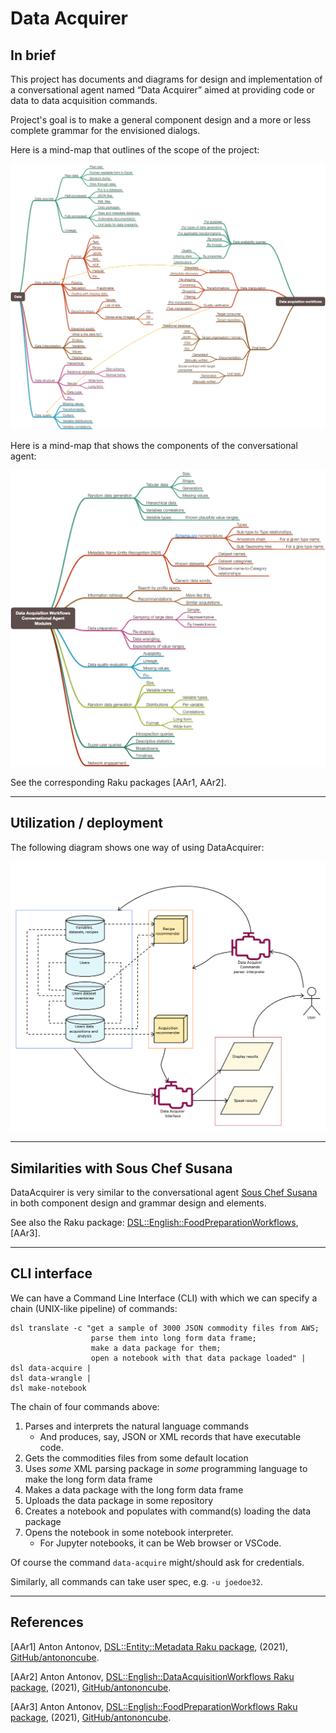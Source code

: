 # Data Acquirer

## In brief

This project has documents and diagrams for design and implementation
of a conversational agent named “Data Acquirer” aimed at providing code or data 
to data acquisition commands.

Project's goal is to make a general component design and a more or less complete grammar
for the envisioned dialogs.

Here is a mind-map that outlines of the scope of the project:

[![](./Diagrams/Data-Acquisition-Workflows-mind-map.png)](./Data-Acquisition-Workflows-mind-map.pdf) 
 
Here is a mind-map that shows the components of the conversational agent:

[![](./Diagrams/Data-Acquisition-Workflows-Conversational-Agent-Modules-mind-map.png)](./Diagrams/Data-Acquisition-Workflows-Conversational-Agent-Modules-mind-map.pdf)

See the corresponding Raku packages [AAr1, AAr2].

------ 

## Utilization / deployment

The following diagram shows one way of using DataAcquirer:  

[![](./Diagrams/Data-Acquisition-Workflows-components-interaction.png)](./Diagrams/Data-Acquisition-Workflows-components-interaction.pdf)


------ 

## Similarities with Sous Chef Susana 
 
DataAcquirer is very similar to the conversational agent 
[Sous Chef Susana](../SousChefSusana)
in both component design and grammar design and elements.

See also the Raku package:
[DSL::English::FoodPreparationWorkflows](https://github.com/antononcube/Raku-DSL-English-FoodPreparationWorkflows),
[AAr3].

------ 

## CLI interface

We can have a Command Line Interface (CLI) with which we can specify
a chain (UNIX-like pipeline) of commands:

```shell
dsl translate -c "get a sample of 3000 JSON commodity files from AWS; 
                  parse them into long form data frame; 
                  make a data package for them; 
                  open a notebook with that data package loaded" | 
dsl data-acquire | 
dsl data-wrangle |
dsl make-notebook
```

The chain of four commands above:

1. Parses and interprets the natural language commands
   - And produces, say, JSON or XML records that have executable code.
2. Gets the commodities files from some default location
3. Uses *some* XML parsing package in *some* programming language to make the long form data frame
4. Makes a data package with the long form data frame
5. Uploads the data package in some repository
6. Creates a notebook and populates with command(s) loading the data package
7. Opens the notebook in some notebook interpreter.
   - For Jupyter notebooks, it can be Web browser or VSCode.
   
Of course the command `data-acquire` might/should ask for credentials.

Similarly, all commands can take user spec, e.g. `-u joedoe32`. 

------ 

## References

[AAr1] Anton Antonov,
[DSL::Entity::Metadata Raku package](https://github.com/antononcube/Raku-DSL-Entity-Metadata), 
(2021),
[GitHub/antononcube](https://github.com/antononcube).

[AAr2] Anton Antonov,
[DSL::English::DataAcquisitionWorkflows Raku package](https://github.com/antononcube/Raku-DSL-English-DataAcquisitionWorkflows), 
(2021),
[GitHub/antononcube](https://github.com/antononcube).

[AAr3] Anton Antonov,
[DSL::English::FoodPreparationWorkflows Raku package](https://github.com/antononcube/Raku-DSL-English-FoodPreparationWorkflows), 
(2021),
[GitHub/antononcube](https://github.com/antononcube).
